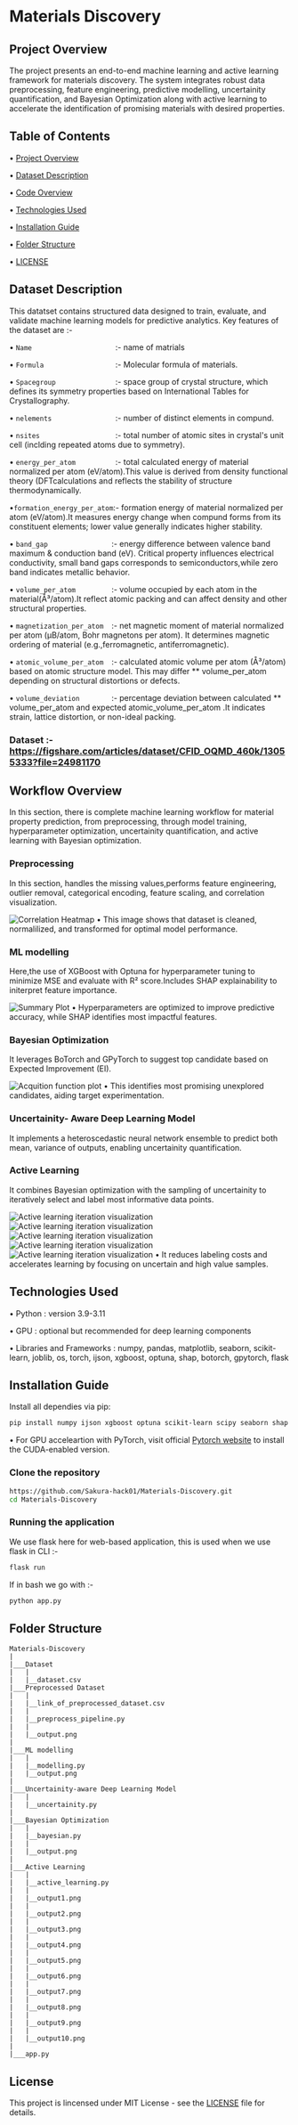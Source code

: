 # Materials Discovery


## Project Overview

The project presents an end-to-end machine learning and active learning framework for materials discovery. The system integrates robust data preprocessing, feature engineering, predictive modelling, uncertainity quantification, and Bayesian Optimization along with active learning to accelerate the identification of promising materials with desired properties.


## Table of Contents

• [Project Overview](#project-Overview)

• [Dataset Description](#Dataset-Description)

• [Code Overview](#Code-Overview)

• [Technologies Used](#Technologies-Used)

• [Installation Guide](#Installation-Guide)

• [Folder Structure](#Folder-Structure)

• [LICENSE](#LICENSE)


## Dataset Description

This datatset contains structured data designed to train, evaluate, and validate machine learning models for predictive analytics. Key features of the dataset are :-

• ``Name                     ``:- name of matrials

• ``Formula                  ``:- Molecular formula of materials.

• ``Spacegroup               ``:- space group of crystal structure, which defines its symmetry                                      properties based on International Tables for Crystallography.

• ``nelements                ``:- number of distinct elements in compund.

• ``nsites                   ``:- total  number of atomic sites in crystal's unit cell (inclding                                    repeated atoms due to symmetry).

• ``energy_per_atom          ``:- total calculated energy of material normalized per atom 
                                  (eV/atom).This value is derived from density functional theory                                   (DFTcalculations and reflects the stability of structure                                         thermodynamically.

•``formation_energy_per_atom``:- formation energy of material normalized per atom (eV/atom).It
                                  measures energy change when compund forms from its constituent
                                  elements; lower value generally indicates higher stability.

• ``band_gap                ``:- energy difference between valence band maximum & conduction band
                                (eV). Critical property influences electrical conductivity, small
                                band gaps corresponds to semiconductors,while zero band indicates
                                metallic behavior.

• ``volume_per_atom         ``:- volume occupied by each atom in the material(Å³/atom).It reflect
                                  atomic packing and can affect density and other structural
                                  properties.

• ``magnetization_per_atom  ``:- net magnetic moment of material normalized per atom (μB/atom,                                     Bohr magnetons per atom). It determines magnetic ordering of 
                                   material (e.g.,ferromagnetic, antiferromagnetic).

• ``atomic_volume_per_atom  ``:- calculated atomic volume per atom (Å³/atom) based on atomic                                       structure model. This may differ ** volume_per_atom depending
                                  on structural distortions or defects.

• ``volume_deviation        ``:- percentage deviation between calculated ** volume_per_atom and                                    expected atomic_volume_per_atom .It indicates strain, lattice                                    distortion, or non-ideal packing.

### Dataset    :- https://figshare.com/articles/dataset/CFID_OQMD_460k/13055333?file=24981170


## Workflow Overview

In this section, there is complete machine learning workflow for material property prediction, from preprocessing, through model training, hyperparameter optimization, uncertainity quantification, and active learning with Bayesian optimization.


### Preprocessing

In this section, handles the missing values,performs feature engineering, outlier removal, categorical encoding, feature scaling, and correlation visualization.

![Correlation Heatmap](https://github.com/Sakura-hack01/Materials-Discovery/blob/66384592f8eed44dd635881d2dfa187e6e3ca2a6/Preprocessed%20Dataset/output.png)
• This image shows that dataset is cleaned, normalilized, and transformed for optimal model performance.

### ML modelling

Here,the use of XGBoost with Optuna for hyperparameter tuning to minimize MSE and evaluate with R² score.Includes SHAP explainability to initerpret feature importance.

![Summary Plot](https://github.com/Sakura-hack01/Materials-Discovery/blob/22a901ebb80f99e04369938882e84c25c7bf57b5/ML%20modelling/output.png)
• Hyperparameters are optimized to improve predictive accuracy, while SHAP identifies most impactful features.

### Bayesian Optimization

It leverages BoTorch and GPyTorch to suggest top candidate based on Expected Improvement (EI).

![Acquition function plot](https://github.com/Sakura-hack01/Materials-Discovery/blob/22a901ebb80f99e04369938882e84c25c7bf57b5/Bayesian%20Optimization/output.png)
• This identifies most promising unexplored candidates, aiding target experimentation.

### Uncertainity- Aware Deep Learning Model

It implements a heteroscedastic neural network ensemble to predict both mean, variance of outputs, enabling uncertainity quantification.

### Active Learning

It combines Bayesian optimization with the sampling of uncertainity to iteratively select and label most informative data points.

![Active learning iteration visualization](https://github.com/Sakura-hack01/Materials-Discovery/blob/22a901ebb80f99e04369938882e84c25c7bf57b5/Active%20Learning/output1.png)
![Active learning iteration visualization](https://github.com/Sakura-hack01/Materials-Discovery/blob/22a901ebb80f99e04369938882e84c25c7bf57b5/Active%20Learning/output2.png)
![Active learning iteration visualization](https://github.com/Sakura-hack01/Materials-Discovery/blob/22a901ebb80f99e04369938882e84c25c7bf57b5/Active%20Learning/output3.png)
![Active learning iteration visualization](https://github.com/Sakura-hack01/Materials-Discovery/blob/22a901ebb80f99e04369938882e84c25c7bf57b5/Active%20Learning/output4.png)
![Active learning iteration visualization](https://github.com/Sakura-hack01/Materials-Discovery/blob/22a901ebb80f99e04369938882e84c25c7bf57b5/Active%20Learning/output5.png)
• It reduces labeling costs and accelerates learning by focusing on uncertain and high value samples.


## Technologies Used

• Python : version 3.9-3.11

• GPU : optional but recommended for deep learning components

• Libraries and Frameworks : numpy, pandas, matplotlib, seaborn, scikit-learn, joblib, os, torch, ijson, xgboost, optuna, shap, botorch, gpytorch, flask


## Installation Guide

Install all dependies via pip:
``` bash
pip install numpy ijson xgboost optuna scikit-learn scipy seaborn shap matplotlib joblib torch botorch gpytorch flask
```
• For GPU acceleartion with PyTorch, visit official [Pytorch website](https://pytorch.org/get-started/locally/) to install the CUDA-enabled version.

### Clone the repository

```bash
https://github.com/Sakura-hack01/Materials-Discovery.git
cd Materials-Discovery
```

### Running the application
We use flask here for web-based application, this is used when we use flask in CLI :-
```bash
flask run
```
If in bash we go with :-
```bash
python app.py
```


## Folder Structure

```
Materials-Discovery
|
|___Dataset
|   |
|   |__dataset.csv
|___Preprocessed Dataset
|   |
|   |__link_of_preprocessed_dataset.csv
|   |
|   |__preprocess_pipeline.py
|   |
|   |__output.png
|
|___ML modelling
|   |
|   |__modelling.py
|   |__output.png
|
|___Uncertainity-aware Deep Learning Model
|   |
|   |__uncertainity.py
|   
|___Bayesian Optimization
|   |
|   |__bayesian.py
|   |
|   |__output.png
|
|___Active Learning
|   |
|   |__active_learning.py
|   |
|   |__output1.png
|   |
|   |__output2.png
|   | 
|   |__output3.png
|   | 
|   |__output4.png
|   | 
|   |__output5.png
|   | 
|   |__output6.png
|   | 
|   |__output7.png
|   | 
|   |__output8.png
|   | 
|   |__output9.png
|   | 
|   |__output10.png
|
|___app.py
```


## License

This project is lincensed under MIT License - see the [LICENSE](LICENSE) file for details.
